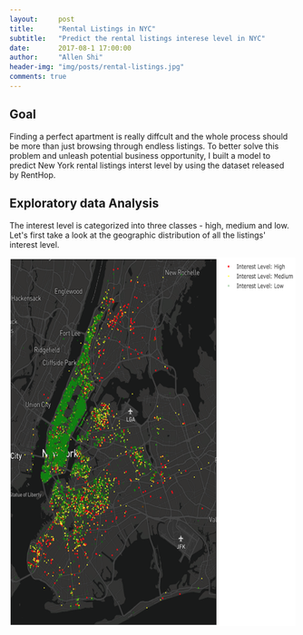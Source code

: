 ```yaml
---
layout:     post
title:      "Rental Listings in NYC"
subtitle:   "Predict the rental listings interese level in NYC"
date:       2017-08-1 17:00:00
author:     "Allen Shi"
header-img: "img/posts/rental-listings.jpg"
comments: true
---
```


## Goal
Finding a perfect apartment is really diffcult and the whole process should be more than just browsing through endless listings. To better solve this problem and unleash potential business opportunity, I built a model to predict New York rental listings interst level by using the dataset released by RentHop.

## Exploratory data Analysis
The interest level is categorized into three classes - high, medium and low. Let's first take a look at the geographic distribution of all the listings' interest level.

<center><img src="/img/posts/NY_listings.png" width="650" height="650"></center>



<script src="//cdnjs.cloudflare.com/ajax/libs/d3/4.7.2/d3.min.js"></script>
<script src="d3pie.min.js"></script>
<script>
var pie = new d3pie("pieChart", {
	"header": {
		"title": {
			"text": "Lots of Programming Languages",
			"fontSize": 24,
			"font": "open sans"
		},
		"subtitle": {
			"text": "A full pie chart to show off label collision detection and resolution.",
			"color": "#999999",
			"fontSize": 12,
			"font": "open sans"
		},
		"titleSubtitlePadding": 9
	},
	"footer": {
		"color": "#999999",
		"fontSize": 10,
		"font": "open sans",
		"location": "bottom-left"
	},
	"size": {
		"canvasWidth": 590,
		"pieOuterRadius": "77%"
	},
	"data": {
		"sortOrder": "value-desc",
		"content": [
			{
				"label": "Low",
				"value": 34284,
				"color": "#4daa4b"
			},
			{
				"label": "High",
				"value": 3839,
				"color": "#d41d22"
			},
			{
				"label": "Medium",
				"value": 11229,
				"color": "#e6ca0c"
			}
		]
	},
	"labels": {
		"outer": {
			"pieDistance": 33
		},
		"inner": {
			"hideWhenLessThanPercentage": 3
		},
		"mainLabel": {
			"fontSize": 20
		},
		"percentage": {
			"color": "#ffffff",
			"fontSize": 17,
			"decimalPlaces": 0
		},
		"value": {
			"color": "#adadad",
			"fontSize": 20
		},
		"lines": {
			"enabled": true
		},
		"truncation": {
			"enabled": true
		}
	},
	"effects": {
		"pullOutSegmentOnClick": {
			"effect": "linear",
			"speed": 400,
			"size": 8
		}
	},
	"misc": {
		"gradient": {
			"enabled": true,
			"percentage": 100
		}
	}
});
</script>


